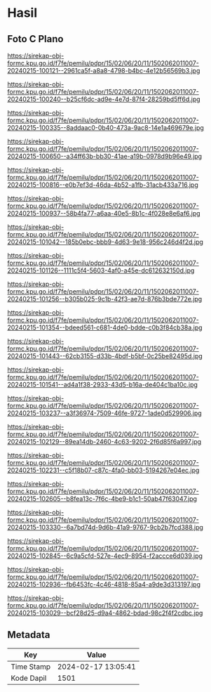 # Hasil

## Foto C Plano

https://sirekap-obj-formc.kpu.go.id/f7fe/pemilu/pdpr/15/02/06/20/11/1502062011007-20240215-100121--2961ca5f-a8a8-4798-b4bc-4e12b56569b3.jpg

https://sirekap-obj-formc.kpu.go.id/f7fe/pemilu/pdpr/15/02/06/20/11/1502062011007-20240215-100240--b25cf6dc-ad9e-4e7d-87f4-28259bd5ff6d.jpg

https://sirekap-obj-formc.kpu.go.id/f7fe/pemilu/pdpr/15/02/06/20/11/1502062011007-20240215-100335--8addaac0-0b40-473a-9ac8-14e1a469679e.jpg

https://sirekap-obj-formc.kpu.go.id/f7fe/pemilu/pdpr/15/02/06/20/11/1502062011007-20240215-100650--a34ff63b-bb30-41ae-a19b-0978d9b96e49.jpg

https://sirekap-obj-formc.kpu.go.id/f7fe/pemilu/pdpr/15/02/06/20/11/1502062011007-20240215-100816--e0b7ef3d-46da-4b52-a1fb-31acb433a716.jpg

https://sirekap-obj-formc.kpu.go.id/f7fe/pemilu/pdpr/15/02/06/20/11/1502062011007-20240215-100937--58b4fa77-a6aa-40e5-8b1c-4f028e8e6af6.jpg

https://sirekap-obj-formc.kpu.go.id/f7fe/pemilu/pdpr/15/02/06/20/11/1502062011007-20240215-101042--185b0ebc-bbb9-4d63-9e18-956c246d4f2d.jpg

https://sirekap-obj-formc.kpu.go.id/f7fe/pemilu/pdpr/15/02/06/20/11/1502062011007-20240215-101126--1111c5f4-5603-4af0-a45e-dc612632150d.jpg

https://sirekap-obj-formc.kpu.go.id/f7fe/pemilu/pdpr/15/02/06/20/11/1502062011007-20240215-101256--b305b025-9c1b-42f3-ae7d-876b3bde772e.jpg

https://sirekap-obj-formc.kpu.go.id/f7fe/pemilu/pdpr/15/02/06/20/11/1502062011007-20240215-101354--bdeed561-c681-4de0-bdde-c0b3f84cb38a.jpg

https://sirekap-obj-formc.kpu.go.id/f7fe/pemilu/pdpr/15/02/06/20/11/1502062011007-20240215-101443--62cb3155-d33b-4bdf-b5bf-0c25be82495d.jpg

https://sirekap-obj-formc.kpu.go.id/f7fe/pemilu/pdpr/15/02/06/20/11/1502062011007-20240215-101541--ad4a1f38-2933-43d5-b16a-de404c1ba10c.jpg

https://sirekap-obj-formc.kpu.go.id/f7fe/pemilu/pdpr/15/02/06/20/11/1502062011007-20240215-103237--a3f36974-7509-46fe-9727-1ade0d529906.jpg

https://sirekap-obj-formc.kpu.go.id/f7fe/pemilu/pdpr/15/02/06/20/11/1502062011007-20240215-102129--89ea14db-2460-4c63-9202-2f6d85f6a997.jpg

https://sirekap-obj-formc.kpu.go.id/f7fe/pemilu/pdpr/15/02/06/20/11/1502062011007-20240215-102231--c5f18b07-c87c-4fa0-bb03-5194267e04ec.jpg

https://sirekap-obj-formc.kpu.go.id/f7fe/pemilu/pdpr/15/02/06/20/11/1502062011007-20240215-102605--b8fea13c-7f6c-4be9-b1c1-50ab47f63047.jpg

https://sirekap-obj-formc.kpu.go.id/f7fe/pemilu/pdpr/15/02/06/20/11/1502062011007-20240215-103330--6a7bd74d-9d6b-41a9-9767-9cb2b7fcd388.jpg

https://sirekap-obj-formc.kpu.go.id/f7fe/pemilu/pdpr/15/02/06/20/11/1502062011007-20240215-102845--6c9a5cfd-527e-4ec9-8954-f2accce6d039.jpg

https://sirekap-obj-formc.kpu.go.id/f7fe/pemilu/pdpr/15/02/06/20/11/1502062011007-20240215-102936--fb6453fc-4c46-4818-85a4-a9de3d313197.jpg

https://sirekap-obj-formc.kpu.go.id/f7fe/pemilu/pdpr/15/02/06/20/11/1502062011007-20240215-103029--bcf28d25-d9a4-4862-bdad-98c2f4f2cdbc.jpg


## Metadata

| Key        | Value               |
| ---------- | ------------------- |
| Time Stamp | 2024-02-17 13:05:41 |
| Kode Dapil | 1501                |



